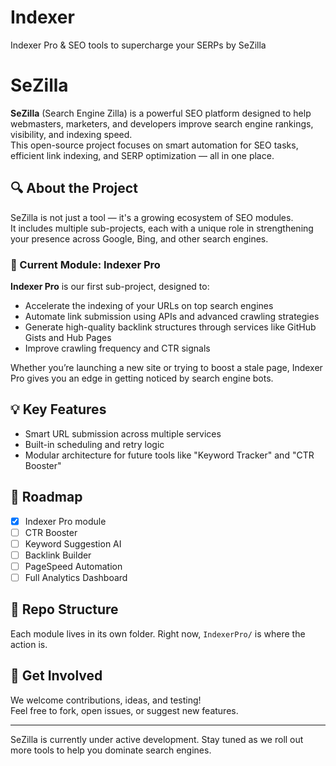 # Indexer
Indexer Pro &amp; SEO tools to supercharge your SERPs by SeZilla
# SeZilla

**SeZilla** (Search Engine Zilla) is a powerful SEO platform designed to help webmasters, marketers, and developers improve search engine rankings, visibility, and indexing speed.  
This open-source project focuses on smart automation for SEO tasks, efficient link indexing, and SERP optimization — all in one place.

## 🔍 About the Project

SeZilla is not just a tool — it's a growing ecosystem of SEO modules.  
It includes multiple sub-projects, each with a unique role in strengthening your presence across Google, Bing, and other search engines.

### 🧩 Current Module: Indexer Pro

**Indexer Pro** is our first sub-project, designed to:
- Accelerate the indexing of your URLs on top search engines
- Automate link submission using APIs and advanced crawling strategies
- Generate high-quality backlink structures through services like GitHub Gists and Hub Pages
- Improve crawling frequency and CTR signals

Whether you’re launching a new site or trying to boost a stale page, Indexer Pro gives you an edge in getting noticed by search engine bots.

## 💡 Key Features
- Smart URL submission across multiple services
- Built-in scheduling and retry logic
- Modular architecture for future tools like "Keyword Tracker" and "CTR Booster"

## 🚀 Roadmap
- [x] Indexer Pro module
- [ ] CTR Booster
- [ ] Keyword Suggestion AI
- [ ] Backlink Builder
- [ ] PageSpeed Automation
- [ ] Full Analytics Dashboard

## 📁 Repo Structure
Each module lives in its own folder. Right now, `IndexerPro/` is where the action is.

## 📢 Get Involved
We welcome contributions, ideas, and testing!  
Feel free to fork, open issues, or suggest new features.

---

SeZilla is currently under active development. Stay tuned as we roll out more tools to help you dominate search engines.
